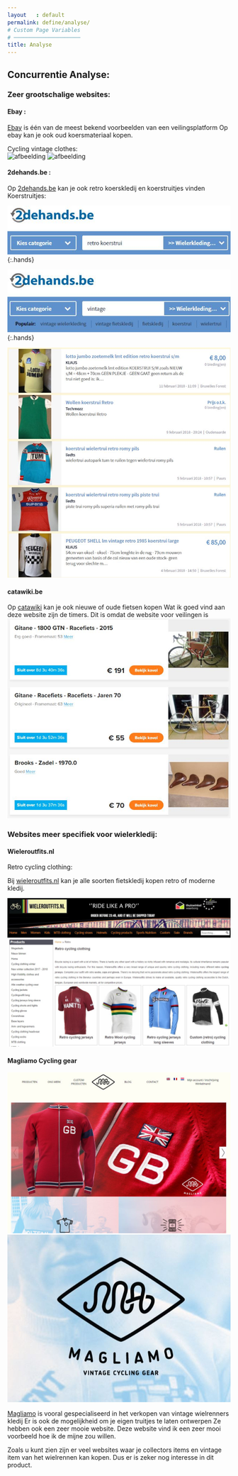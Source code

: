 ```yaml
---
layout   : default
permalink: define/analyse/
# Custom Page Variables
# ─────────────────────
title: Analyse
---
```


## Concurrentie Analyse: 

### Zeer grootschalige websites: 

#### Ebay :  
[Ebay](https://www.benl.ebay.be/) is één van de meest bekend voorbeelden van een veilingsplatform
Op ebay kan je ook oud koersmateriaal kopen.

Cycling vintage clothes:  
![afbeelding](../../../assets/images/ebay1.JPG)
![afbeelding](../../../assets/images/ebay2.JPG)

#### 2dehands.be : 
Op [2dehands.be](https://www.2dehands.be/) kan je ook retro koerskledij en koerstruitjes vinden
Koerstruitjes:  

![afbeelding](../../assets/images/2dehands2.JPG)
{:.hands}

![afbeelding](../../assets/images/2dehands3.JPG)
{:.hands}

![afbeelding](../../assets/images/2dehands1.JPG)

#### catawiki.be 
Op [catawiki](https://www.catawiki.be/) kan je ook nieuwe of oude fietsen kopen
Wat ik goed vind aan deze website zijn de timers.
Dit is omdat de website voor veilingen is  
![afbeelding](../../assets/images/catawiki1.JPG)

### Websites meer specifiek voor wielerkledij: 

#### Wieleroutfits.nl 
Retro cycling clothing:

Bij [wieleroutfits.nl](https://www.wieleroutfits.nl/) kan je alle soorten fietskledij kopen retro of moderne kledij.

![afbeelding](../../assets/images/wieleroutfits1.JPG)

#### Magliamo Cycling gear 

![afbeelding](../../assets/images/magliamo1.JPG)
![afbeelding](../../assets/images/magliamo2.JPG)

[Magliamo](https://www.magliamo.be/nl/) is vooral gespecialiseerd in het verkopen van vintage wielrenners kledij
Er is ook de mogelijkheid om je eigen truitjes te laten ontwerpen
Ze hebben ook een zeer mooie website. Deze website vind ik een zeer mooi voorbeeld 
hoe ik de mijne zou willen.


Zoals u kunt zien zijn er veel websites waar je collectors items en vintage item van het wielrennen 
kan kopen. 
Dus er is zeker nog interesse in dit product.